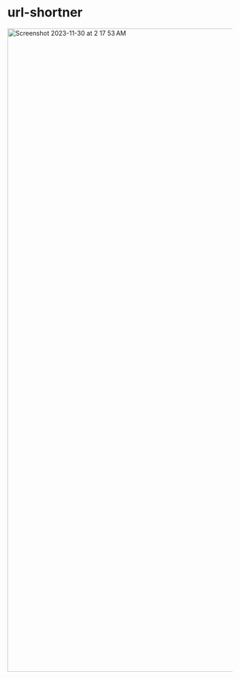 # url-shortner


<img width="1440" alt="Screenshot 2023-11-30 at 2 17 53 AM" src="https://github.com/ashutosh2205x/url-shortner/assets/57531973/26647e76-cf2b-4319-bfdb-d56aa78586a2">
